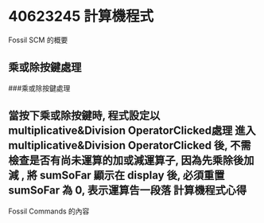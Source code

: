 40623245 計算機程式
===

Fossil SCM 的概要

乘或除按鍵處理
---

###乘或除按鍵處理

當按下乘或除按鍵時, 程式設定以 multiplicative&Division OperatorClicked處理
進入 multiplicative&Division OperatorClicked 後, 不需檢查是否有尚未運算的加或減運算子, 因為先乘除後加減
, 將 sumSoFar 顯示在 display 後, 必須重置 sumSoFar 為 0, 表示運算告一段落
計算機程式心得
---

Fossil Commands 的內容
